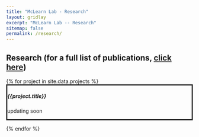 ```yaml
---
title: "McLearn Lab - Research"
layout: gridlay
excerpt: "McLearn Lab -- Research"
sitemap: false
permalink: /research/
---
```


<h2>Research (for a full list of publications, <a href="https://www.cs.cmu.edu/~bmclaren/publications.html"><b>click here</b></a>)</h2>


<div class="container-fluid">
{% for project in site.data.projects %}
<div class="row" style="border: solid">
<h5> {{project.title}} </h5>
<p> updating soon </p> 
</div>


{% endfor %} 

</div>